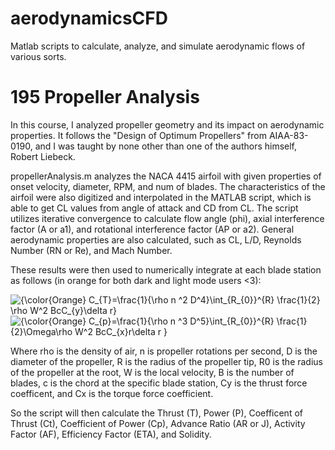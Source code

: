 # aerodynamicsCFD
Matlab scripts to calculate, analyze, and simulate aerodynamic flows of various sorts. 

# 195 Propeller Analysis
In this course, I analyzed propeller geometry and its impact on aerodynamic properties. It follows the "Design of Optimum Propellers" from AIAA-83-0190, and I was taught by none other than one of the authors himself, Robert Liebeck.

propellerAnalysis.m analyzes the NACA 4415 airfoil with given properties of onset velocity, diameter, RPM, and num of blades. The characteristics of the airfoil were also digitized and interpolated in the MATLAB script, which is able to get CL values from angle of attack and CD from CL. The script utilizes iterative convergence to calculate flow angle (phi), axial interference factor (A or a1), and rotational interference factor (AP or a2). General aerodynamic properties are also calculated, such as CL, L/D, Reynolds Number (RN or Re), and Mach Number. 

These results were then used to numerically integrate at each blade station as follows (in orange for both dark and light mode users <3):

<img src="https://latex.codecogs.com/svg.latex?{\color{Orange}&space;C_{T}=\frac{1}{\rho&space;n&space;^2&space;D^4}\int_{R_{0}}^{R}&space;\frac{1}{2}&space;\rho&space;W^2&space;BcC_{y}\delta&space;r}" title="{\color{Orange} C_{T}=\frac{1}{\rho n ^2 D^4}\int_{R_{0}}^{R} \frac{1}{2} \rho W^2 BcC_{y}\delta r}" />

<img src="https://latex.codecogs.com/svg.latex?{\color{Orange}&space;C_{p}=\frac{1}{\rho&space;n&space;^3&space;D^5}\int_{R_{0}}^{R}&space;\frac{1}{2}\Omega\rho&space;W^2&space;BcC_{x}r\delta&space;r&space;}" title="{\color{Orange} C_{p}=\frac{1}{\rho n ^3 D^5}\int_{R_{0}}^{R} \frac{1}{2}\Omega\rho W^2 BcC_{x}r\delta r }" />

Where rho is the density of air, n is propeller rotations per second, D is the diameter of the propeller, R is the radius of the propeller tip, R0 is the radius of the propeller at the root, W is the local velocity, B is the number of blades, c is the chord at the specific blade station, Cy is the thrust force coefficent, and Cx is the torque force coefficient.

So the script will then calculate the Thrust (T), Power (P), Coefficent of Thrust (Ct), Coefficient of Power (Cp), Advance Ratio (AR or J), Activity Factor (AF), Efficiency Factor (ETA), and Solidity.
